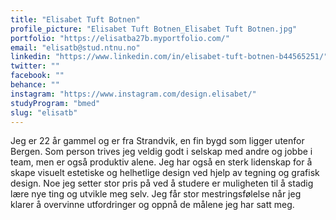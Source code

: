```yaml
---
title: "Elisabet Tuft Botnen"
profile_picture: "Elisabet Tuft Botnen_Elisabet Tuft Botnen.jpg"
portfolio: "https://elisatba27b.myportfolio.com/"
email: "elisatb@stud.ntnu.no"
linkedin: "https://www.linkedin.com/in/elisabet-tuft-botnen-b44565251/"
twitter: ""
facebook: ""
behance: ""
instagram: "https://www.instagram.com/design.elisabet/"
studyProgram: "bmed"
slug: "elisatb"
---
```


Jeg er 22 år gammel og er fra Strandvik, en fin bygd som ligger utenfor Bergen. Som person trives jeg veldig godt i selskap med andre og jobbe i team, men er også produktiv alene. Jeg har også en sterk lidenskap for å skape visuelt estetiske og helhetlige design ved hjelp av tegning og grafisk design. Noe jeg setter stor pris på ved å studere er muligheten til å stadig lære nye ting og utvikle meg selv. Jeg får stor mestringsfølelse når jeg klarer å overvinne utfordringer og oppnå de målene jeg har satt meg.
